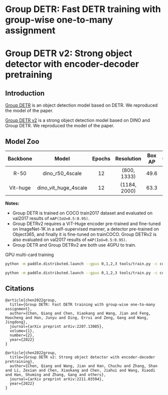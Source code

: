 # Group DETR: Fast DETR training with group-wise one-to-many assignment
# Group DETR v2: Strong object detector with encoder-decoder pretraining

## Introduction

[Group DETR](https://arxiv.org/pdf/2207.13085.pdf) is an object detection model based on DETR. We reproduced the model of the paper.

[Group DETR v2](https://arxiv.org/pdf/2211.03594.pdf) is a strong object detection model based on DINO and Group DETR. We reproduced the model of the paper.

## Model Zoo

| Backbone |      Model      | Epochs | Resolution |Box AP |                 Config                  |                                     Download                                     |
|:------:|:---------------:|:------:|:------:|:---------------------------------------:|:--------------------------------------------------------------------------------:|:------:|
| R-50 | dino_r50_4scale |   12   | (800, 1333) |  49.6  | [config](./group_dino_r50_4scale_1x_coco.yml) | [model](https://bj.bcebos.com/v1/paddledet/models/group_dino_r50_4scale_1x_coco.pdparams) |
| Vit-huge | dino_vit_huge_4scale |   12   | (1184, 2000) | 63.3  | [config](./group_dino_vit_huge_4scale_1x_coco.yml) | [model](https://bj.bcebos.com/v1/paddledet/models/group_dino_vit_huge_4scale_1x_coco.pdparams) |

**Notes:**

- Group DETR is trained on COCO train2017 dataset and evaluated on val2017 results of `mAP(IoU=0.5:0.95)`.
- Group DETRv2 requires a ViT-Huge encoder pre-trained and fine-tuned on ImageNet-1K in a self-supervised manner, a detector pre-trained on Object365, and finally it is fine-tuned on trainCOCO. Group DETRv2 is also evaluated on val2017 results of `mAP(IoU=0.5:0.95)`.
- Group DETR and Group DETRv2 are both use 4GPU to train.

GPU multi-card training
```bash
python -m paddle.distributed.launch --gpus 0,1,2,3 tools/train.py -c configs/group_detr/group_dino_r50_4scale_1x_coco.yml --fleet --eval
```

```bash
python -m paddle.distributed.launch --gpus 0,1,2,3 tools/train.py -c configs/group_detr/group_dino_vit_huge_4scale_1x_coco.yml --fleet --eval
```

## Citations
```
@article{chen2022group,
  title={Group DETR: Fast DETR training with group-wise one-to-many assignment},
  author={Chen, Qiang and Chen, Xiaokang and Wang, Jian and Feng, Haocheng and Han, Junyu and Ding, Errui and Zeng, Gang and Wang, Jingdong},
  journal={arXiv preprint arXiv:2207.13085},
  volume={1},
  number={2},
  year={2022}
}

@article{chen2022group,
  title={Group DETR v2: Strong object detector with encoder-decoder pretraining},
  author={Chen, Qiang and Wang, Jian and Han, Chuchu and Zhang, Shan and Li, Zexian and Chen, Xiaokang and Chen, Jiahui and Wang, Xiaodi and Han, Shuming and Zhang, Gang and others},
  journal={arXiv preprint arXiv:2211.03594},
  year={2022}
}
```

